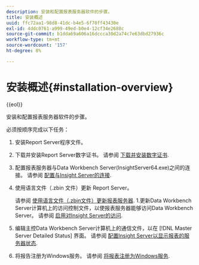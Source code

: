 ```yaml
---
description: 安装和配置报表服务器软件的步骤。
title: 安装概述
uuid: ffc72aa1-98d8-41dc-b4e5-6f70ff43430e
exl-id: 4ddc0761-a999-49ed-b0e4-12cf34e2688c
source-git-commit: b1dda69a606a16dccca30d2a74c7e63dbd27936c
workflow-type: tm+mt
source-wordcount: '157'
ht-degree: 8%

---
```


# 安装概述{#installation-overview}

{{eol}}

安装和配置报表服务器软件的步骤。

必须按顺序完成以下任务：

1. 安装Report Server程序文件。
1. 下载并安装Report Server数字证书。 请参阅 [下载并安装数字证书](../../../home/c-rpt-oview/c-inst-rpt/c-install-dig-cert/c-install-dig-cert.md#concept-5a61fc67df3643598c7c403962075f76).
1. 配置报表服务器与Data Workbench Server(InsightServer64.exe)之间的连接。 请参阅 [配置与Insight Server的连接](../../../home/c-rpt-oview/c-inst-rpt/t-config-conn-ins-svr.md#task-a3ca949c43244782b658fb4437fd724c).
1. 使用语言文件（.zbin 文件）更新 Report Server。

   请参阅 [使用语言文件（.zbin文件）更新报表服务器](../../../home/c-rpt-oview/c-inst-rpt/c-zbin-file-update.md#concept-5637a8f52b7643759e423c2068b4126b). 1.更新Data Workbench Server计算机上的访问控制文件，以使报表服务器能够访问Data Workbench Server。 请参阅 [启用对Insight Server的访问](../../../home/c-rpt-oview/c-inst-rpt/t-en-acc-ins-svr.md#task-e7b95cf9cb194842ad72fa534c56c3cc).
1. 编辑主控Data Workbench Server计算机上的通信文件，以在 [!DNL Master Server Detailed Status] 界面。 请参阅 [配置Insight Server以显示报表的服务器状态](../../../home/c-rpt-oview/c-inst-rpt/t-display-svr-st-rpt.md#task-a14d096f85924d9b93eef950591f93a8).
1. 将报告注册为Windows服务。 请参阅 [将报表注册为Windows服务](../../../home/c-rpt-oview/c-inst-rpt/t-reg-rpt-win-svc.md#task-a8762d7818ed4cfd87e616db6a68b3a6).
